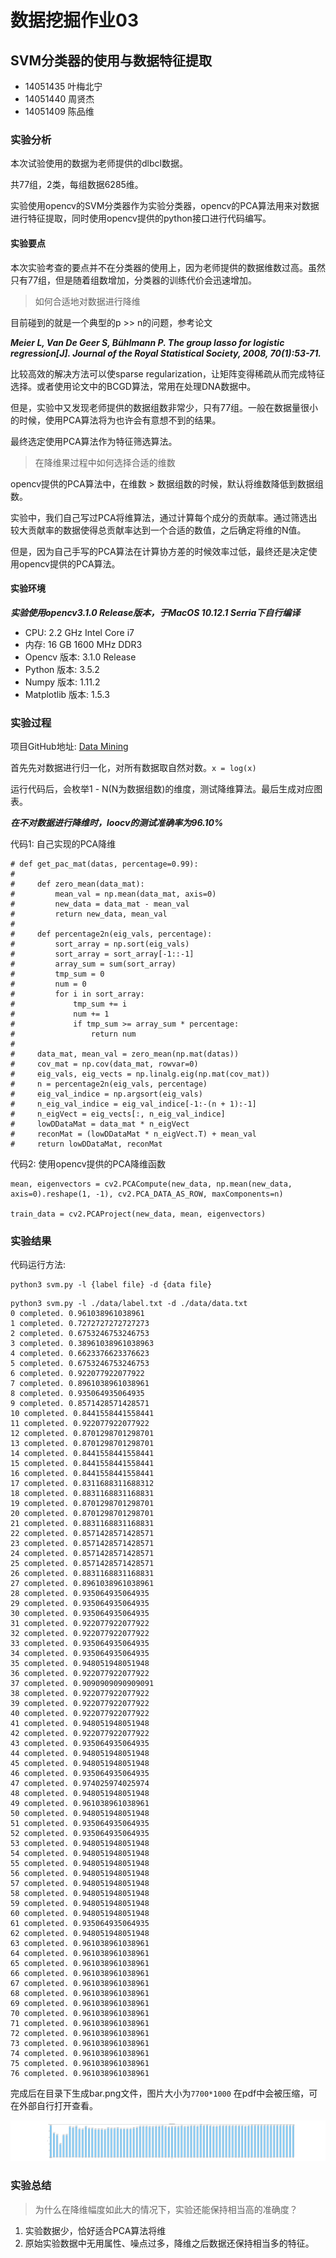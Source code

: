 # 数据挖掘作业03

## SVM分类器的使用与数据特征提取

* 14051435 叶梅北宁
* 14051440 周贤杰
* 14051409 陈品维

### 实验分析

本次试验使用的数据为老师提供的dlbcl数据。

共77组，2类，每组数据6285维。

实验使用opencv的SVM分类器作为实验分类器，opencv的PCA算法用来对数据进行特征提取，同时使用opencv提供的python接口进行代码编写。

#### 实验要点

本次实验考查的要点并不在分类器的使用上，因为老师提供的数据维数过高。虽然只有77组，但是随着组数增加，分类器的训练代价会迅速增加。

> 如何合适地对数据进行降维

目前碰到的就是一个典型的p >> n的问题，参考论文

***Meier L, Van De Geer S, Bühlmann P. The group lasso for logistic regression[J]. Journal of the Royal Statistical Society, 2008, 70(1):53-71.***

比较高效的解决方法可以使sparse regularization，让矩阵变得稀疏从而完成特征选择。或者使用论文中的BCGD算法，常用在处理DNA数据中。

但是，实验中又发现老师提供的数据组数非常少，只有77组。一般在数据量很小的时候，使用PCA算法将为也许会有意想不到的结果。

最终选定使用PCA算法作为特征筛选算法。

> 在降维果过程中如何选择合适的维数

opencv提供的PCA算法中，在维数 > 数据组数的时候，默认将维数降低到数据组数。

实验中，我们自己写过PCA将维算法，通过计算每个成分的贡献率。通过筛选出较大贡献率的数据使得总贡献率达到一个合适的数值，之后确定将维的N值。

但是，因为自己手写的PCA算法在计算协方差的时候效率过低，最终还是决定使用opencv提供的PCA算法。

#### 实验环境

***实验使用opencv3.1.0 Release版本，于MacOS 10.12.1 Serria下自行编译***

* CPU: 2.2 GHz Intel Core i7
* 内存: 16 GB 1600 MHz DDR3
* Opencv 版本: 3.1.0 Release
* Python 版本: 3.5.2
* Numpy 版本: 1.11.2
* Matplotlib 版本: 1.5.3

### 实验过程

项目GitHub地址: [Data Mining](https://github.com/LostMoonkin/HomeWork/tree/master/DataMining/HomeWork_3_SVM)


首先先对数据进行归一化，对所有数据取自然对数。`x = log(x)`

运行代码后，会枚举1 - N(N为数据组数)的维度，测试降维算法。最后生成对应图表。

***在不对数据进行降维时，loocv的测试准确率为96.10%***

代码1: 自己实现的PCA降维

```
# def get_pac_mat(datas, percentage=0.99):
#
#     def zero_mean(data_mat):
#         mean_val = np.mean(data_mat, axis=0)
#         new_data = data_mat - mean_val
#         return new_data, mean_val
#
#     def percentage2n(eig_vals, percentage):
#         sort_array = np.sort(eig_vals)
#         sort_array = sort_array[-1::-1]
#         array_sum = sum(sort_array)
#         tmp_sum = 0
#         num = 0
#         for i in sort_array:
#             tmp_sum += i
#             num += 1
#             if tmp_sum >= array_sum * percentage:
#                 return num
#
#     data_mat, mean_val = zero_mean(np.mat(datas))
#     cov_mat = np.cov(data_mat, rowvar=0)
#     eig_vals, eig_vects = np.linalg.eig(np.mat(cov_mat))
#     n = percentage2n(eig_vals, percentage)
#     eig_val_indice = np.argsort(eig_vals)
#     n_eig_val_indice = eig_val_indice[-1:-(n + 1):-1]
#     n_eigVect = eig_vects[:, n_eig_val_indice]
#     lowDDataMat = data_mat * n_eigVect
#     reconMat = (lowDDataMat * n_eigVect.T) + mean_val
#     return lowDDataMat, reconMat
```

代码2: 使用opencv提供的PCA降维函数

```
mean, eigenvectors = cv2.PCACompute(new_data, np.mean(new_data, axis=0).reshape(1, -1), cv2.PCA_DATA_AS_ROW, maxComponents=n)
	
train_data = cv2.PCAProject(new_data, mean, eigenvectors)
```

### 实验结果

代码运行方法:

```
python3 svm.py -l {label file} -d {data file} 
```

```
python3 svm.py -l ./data/label.txt -d ./data/data.txt
0 completed. 0.961038961038961
1 completed. 0.7272727272727273
2 completed. 0.6753246753246753
3 completed. 0.38961038961038963
4 completed. 0.6623376623376623
5 completed. 0.6753246753246753
6 completed. 0.922077922077922
7 completed. 0.8961038961038961
8 completed. 0.935064935064935
9 completed. 0.8571428571428571
10 completed. 0.8441558441558441
11 completed. 0.922077922077922
12 completed. 0.8701298701298701
13 completed. 0.8701298701298701
14 completed. 0.8441558441558441
15 completed. 0.8441558441558441
16 completed. 0.8441558441558441
17 completed. 0.8311688311688312
18 completed. 0.8831168831168831
19 completed. 0.8701298701298701
20 completed. 0.8701298701298701
21 completed. 0.8831168831168831
22 completed. 0.8571428571428571
23 completed. 0.8571428571428571
24 completed. 0.8571428571428571
25 completed. 0.8571428571428571
26 completed. 0.8831168831168831
27 completed. 0.8961038961038961
28 completed. 0.935064935064935
29 completed. 0.935064935064935
30 completed. 0.935064935064935
31 completed. 0.922077922077922
32 completed. 0.922077922077922
33 completed. 0.935064935064935
34 completed. 0.935064935064935
35 completed. 0.948051948051948
36 completed. 0.922077922077922
37 completed. 0.9090909090909091
38 completed. 0.922077922077922
39 completed. 0.922077922077922
40 completed. 0.922077922077922
41 completed. 0.948051948051948
42 completed. 0.922077922077922
43 completed. 0.935064935064935
44 completed. 0.948051948051948
45 completed. 0.948051948051948
46 completed. 0.935064935064935
47 completed. 0.974025974025974
48 completed. 0.948051948051948
49 completed. 0.961038961038961
50 completed. 0.948051948051948
51 completed. 0.935064935064935
52 completed. 0.935064935064935
53 completed. 0.948051948051948
54 completed. 0.948051948051948
55 completed. 0.948051948051948
56 completed. 0.948051948051948
57 completed. 0.948051948051948
58 completed. 0.948051948051948
59 completed. 0.948051948051948
60 completed. 0.948051948051948
61 completed. 0.935064935064935
62 completed. 0.948051948051948
63 completed. 0.961038961038961
64 completed. 0.961038961038961
65 completed. 0.961038961038961
66 completed. 0.961038961038961
67 completed. 0.961038961038961
68 completed. 0.961038961038961
69 completed. 0.961038961038961
70 completed. 0.961038961038961
71 completed. 0.961038961038961
72 completed. 0.961038961038961
73 completed. 0.961038961038961
74 completed. 0.961038961038961
75 completed. 0.961038961038961
76 completed. 0.961038961038961
```

完成后在目录下生成bar.png文件，图片大小为`7700*1000`
在pdf中会被压缩，可在外部自行打开查看。

![](./bar.png)

### 实验总结

> 为什么在降维幅度如此大的情况下，实验还能保持相当高的准确度？

1. 实验数据少，恰好适合PCA算法将维
2. 原始实验数据中无用属性、噪点过多，降维之后数据还保持相当多的特征。